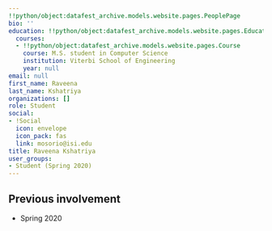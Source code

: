 ```yaml
---
!!python/object:datafest_archive.models.website.pages.PeoplePage
bio: ''
education: !!python/object:datafest_archive.models.website.pages.Education
  courses:
  - !!python/object:datafest_archive.models.website.pages.Course
    course: M.S. student in Computer Science
    institution: Viterbi School of Engineering
    year: null
email: null
first_name: Raveena
last_name: Kshatriya
organizations: []
role: Student
social:
- !Social
  icon: envelope
  icon_pack: fas
  link: mosorio@isi.edu
title: Raveena Kshatriya
user_groups:
- Student (Spring 2020)
---
```



## Previous involvement

* Spring 2020

